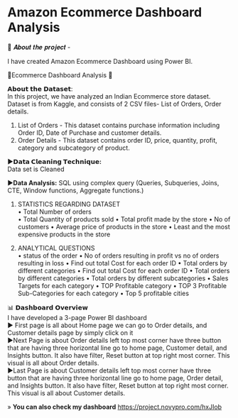 # Amazon Ecommerce Dashboard Analysis
🎯 𝑨𝒃𝒐𝒖𝒕 𝒕𝒉𝒆 𝒑𝒓𝒐𝒋𝒆𝒄𝒕 -<br>

I have created Amazon Ecommerce Dashboard using Power BI. <br>

🛒Ecommerce Dashboard Analysis 🛒<br>

𝗔𝗯𝗼𝘂𝘁 𝘁𝗵𝗲 𝗗𝗮𝘁𝗮𝘀𝗲𝘁: <br>
In this project, we have analyzed an Indian Ecommerce store dataset.<br>
Dataset is from Kaggle, and consists of 2 CSV files- List of Orders, Order details.<br>
1) List of Orders - This dataset contains purchase information including Order ID, Date of Purchase and customer details.<br>
2) Order Details - This dataset contains order ID, price, quantity, profit, category and subcategory of product.<br>

►**𝗗𝗮𝘁𝗮 𝗖𝗹𝗲𝗮𝗻𝗶𝗻𝗴 𝗧𝗲𝗰𝗵𝗻𝗶𝗾𝘂𝗲:** <br>
Data set is Cleaned<br>

►**Data Analysis:** SQL using complex query (Queries, Subqueries, Joins, CTE, Window functions, Aggregate functions.) <br>

1. STATISTICS REGARDING DATASET<br>
•	Total Number of orders  
•	Total Quantity of products sold 
•	Total profit made by the store 
•	No of customers 
•	Average price of products in the store 
•	Least and the most expensive products in the store <br>

2. ANALYTICAL QUESTIONS<br>
•	status of the order 
•	No of orders resulting in profit vs no of orders resulting in loss 
•	Find out total Cost for each order ID 
•	Total orders by different categories
•	Find out total Cost for each order ID 
•	Total orders by different categories 
•	Total orders by different subcategories 
•	Sales Targets for each category 
•	TOP Profitable category
•	TOP 3 Profitable Sub-Categories for each category 
•	Top 5 profitable cities <br>

📊 𝗗𝗮𝘀𝗵𝗯𝗼𝗮𝗿𝗱 𝗢𝘃𝗲𝗿𝘃𝗶𝗲𝘄 <br>
I have developed a 3-page Power BI dashboard <br>
► First page is all about Home page we can go to Order details, and Customer details page by simply click on it<br>
►Next Page is about Order details left top most corner have three button that are having three horizontal line go to home page, Customer detail, and Insights button. It also have filter, Reset button at top right most corner. This visual is all about Order details. <br>
►Last Page is about Customer details left top most corner have three button that are having three horizontal line go to home page, Order detail, and Insights button. It also have filter, Reset button at top right most corner. This visual is all about Customer details. <br>

» **You can also check my dashboard** https://project.novypro.com/hxJIob      
